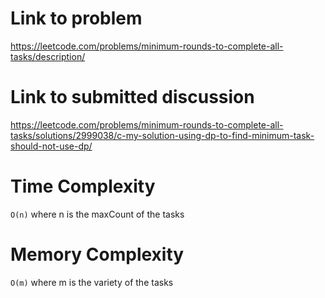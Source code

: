 # Link to problem
https://leetcode.com/problems/minimum-rounds-to-complete-all-tasks/description/

# Link to submitted discussion
https://leetcode.com/problems/minimum-rounds-to-complete-all-tasks/solutions/2999038/c-my-solution-using-dp-to-find-minimum-task-should-not-use-dp/

# Time Complexity
`O(n)` where n is the maxCount of the tasks

# Memory Complexity
`O(m)` where m is the variety of the tasks
